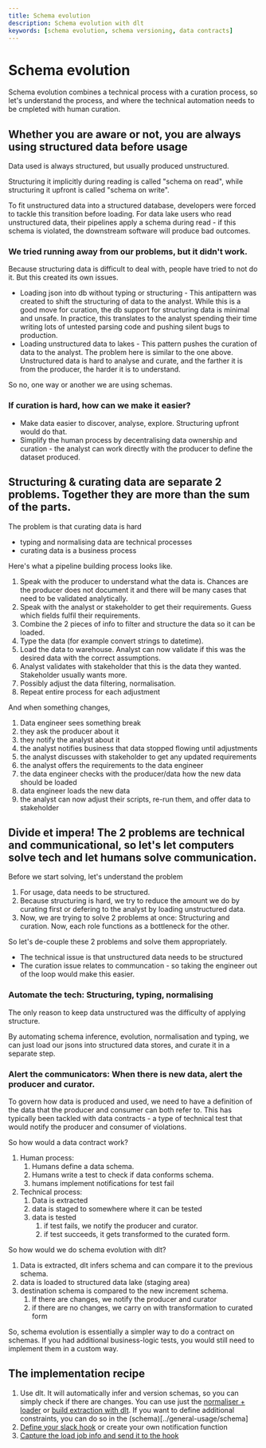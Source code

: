 ```yaml
---
title: Schema evolution
description: Schema evolution with dlt
keywords: [schema evolution, schema versioning, data contracts]
---
```


# Schema evolution

Schema evolution combines a technical process with a curation process, so let's understand the process, and where the technical automation needs to be cmpleted with human curation.

## Whether you are aware or not, you are always using structured data before usage

Data used is always structured, but usually produced unstructured.

Structuring it implicitly during reading is called "schema on read", while structuring it upfront is called "schema on write".

To fit unstructured data into a structured database, developers were forced to tackle this transition before loading.
For data lake users who read unstructured data, their pipelines apply a schema during read - if this schema is violated, the downstream software will produce bad outcomes.

### We tried running away from our problems, but it didn't work.

Because structuring data is difficult to deal with, people have tried to not do it. But this created its own issues.
- Loading json into db without typing or structuring - This antipattern was created to shift the structuring of data to the analyst. While this is a good move for curation, the db support for structuring data is minimal and unsafe. In practice, this translates to the analyst spending their time writing lots of untested parsing code and pushing silent bugs to production.
- Loading unstructured data to lakes - This pattern pushes the curation of data to the analyst. The problem here is similar to the one above. Unstructured data is hard to analyse and curate, and the farther it is from the producer, the harder it is to understand.

So no, one way or another we are using schemas.

### If curation is hard, how can we make it easier?

- Make data easier to discover, analyse, explore. Structuring upfront would do that.
- Simplify the human process by decentralising data ownership and curation - the analyst can work directly with the producer to define the dataset produced.

## Structuring & curating data are separate 2 problems. Together they are more than the sum of the parts.

The problem is that curating data is hard
  - typing and normalising data are technical processes
  - curating data is a business process


Here's what a pipeline building process looks like.
1. Speak with the producer to understand what the data is. Chances are the producer does not document it and there will be many cases that need to be validated analytically.
2. Speak with the analyst or stakeholder to get their requirements. Guess which fields fulfil their requirements.
3. Combine the 2 pieces of info to filter and structure the data so it can be loaded.
4. Type the data (for example convert strings to datetime).
5. Load the data to warehouse. Analyst can now validate if this was the desired data with the correct assumptions.
6. Analyst validates with stakeholder that this is the data they wanted. Stakeholder usually wants more.
7. Possibly adjust the data filtering, normalisation.
8. Repeat entire process for each adjustment

And when something changes,

1. Data engineer sees something break
2. they ask the producer about it
3. they notify the analyst about it
4. the analyst notifies business that data stopped flowing until adjustments
5. the analyst discusses with stakeholder to get any updated requirements
6. the analyst offers the requirements to the data engineer
7. the data engineer checks with the producer/data how the new data should be loaded
8. data engineer loads the new data
9. the analyst can now adjust their scripts, re-run them, and offer data to stakeholder



## Divide et impera! The 2 problems are technical and communicational, so let's let computers solve tech and let humans solve communication.

Before we start solving, let's understand the problem
1. For usage, data needs to be structured.
2. Because structuring is hard, we try to reduce the amount we do by curating first or defering to the analyst by loading unstructured data.
3. Now, we are trying to solve 2 problems at once: Structuring and curation. Now, each role functions as a bottleneck for the other.

So let's de-couple these 2 problems and solve them appropriately.
- The technical issue is that unstructured data needs to be structured
- The curation issue relates to communcation - so taking the engineer out of the loop would make this easier.

### Automate the tech: Structuring, typing, normalising

The only reason to keep data unstructured was the difficulty of applying structure.

By automating schema inference, evolution, normalisation and typing, we can just load our jsons into structured data stores, and curate it in a separate step.

### Alert the communicators: When there is new data, alert the producer and curator.

To govern how data is produced and used, we need to have a definition of the data that the producer and consumer can both refer to.
This has typically been tackled with data contracts - a type of technical test that would notify the producer and consumer of violations.

So how would a data contract work?
1. Human process:
   1. Humans define a data schema.
   2. Humans write a test to check if data conforms schema.
   3. humans implement notifications for test fail
2. Technical process:
   1. Data is extracted
   2. data is staged to somewhere where it can be tested
   3. data is tested
      1. if test fails, we notify the producer and curator.
      2. if test succeeds, it gets transformed to the curated form.

So how would we do schema evolution with dlt?

1. Data is extracted, dlt infers schema and can compare it to the previous schema.
2. data is loaded to structured data lake (staging area)
3. destination schema is compared to the new increment schema.
   1. If there are changes, we notify the producer and curator
   2. if there are no changes, we carry on with transformation to curated form

So, schema evolution is essentially a simpler way to do a contract on schemas.
If you had additional business-logic tests, you would still need to implement them in a custom way.


## The implementation recipe
1. Use dlt. It will automatically infer and version schemas, so you can simply check if there are changes. You can use just the [normaliser + loader](../general-usage/pipeline) or [build extraction with dlt](../general-usage/resource). If you want to define additional constraints, you can do so in the (schema)[../general-usage/schema]
2. [Define your slack hook](https://dlthub.com/docs/running-in-production/running#using-slack-to-send-messages) or create your own notification function
3. [Capture the load job info and send it to the hook](../running-in-production/running#inspect-save-and-alert-on-schema-changes)





